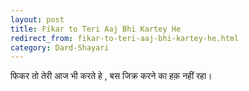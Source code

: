 ```yaml
---
layout: post
title: Fikar to Teri Aaj Bhi Kartey He
redirect_from: fikar-to-teri-aaj-bhi-kartey-he.html
category: Dard-Shayari
---
```

फिकर तो तेरी आज भी करते हे , बस जिक्र करने का हक़ नहीं रहा। 